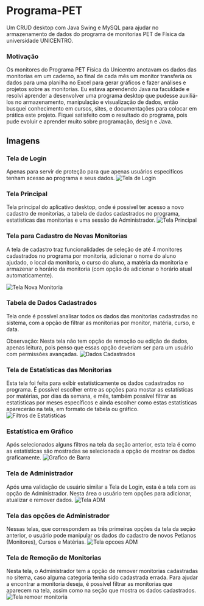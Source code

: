 # Programa-PET
Um CRUD desktop com Java Swing e MySQL para ajudar no armazenamento de dados do programa de monitorias PET de Física da universidade UNICENTRO.

### Motivação
Os monitores do Programa PET Física da Unicentro anotavam os dados das monitorias em um caderno, ao final de cada mês um monitor transferia os dados para uma planilha no Excel para gerar gráficos e fazer análises e projetos sobre as monitorias. Eu estava aprendendo Java na faculdade e resolvi aprender a desenvolver uma programa desktop que pudesse auxiliá-los no armazenamento, manipulação e visualização de dados, então busquei conhecimento em cursos, sites, e documentações para colocar em prática este projeto. Fiquei satisfeito com o resultado do programa, pois pude evoluir e aprender muito sobre programação, design e Java.

## Imagens

### Tela de Login
Apenas para servir de proteção para que apenas usuários especifícos tenham acesso ao programa e seus dados.
![Tela de Login](https://github.com/Lukazovic/Programa-PET/blob/master/Imagens%20programa%20PET/Tela%20Login.png)

### Tela Principal
Tela principal do aplicativo desktop, onde é possível ter acesso a novo cadastro de monitorias, a tabela de dados cadastrados no programa, estatísticas das monitorias e uma sessão de Administrador.
![Tela Principal](https://github.com/Lukazovic/Programa-PET/blob/master/Imagens%20programa%20PET/Tela%20principal.png)

### Tela para Cadastro de Novas Monitorias
A tela de cadastro traz funcionalidades de seleção de até 4 monitores cadastrados no programa por monitoria, adicionar o nome do aluno ajudado, o local da monitoria, o curso do aluno, a matéria da monitoria e armazenar o horário da monitoria (com opção de adicionar o horário atual automaticamente).

![Tela Nova Monitoria](https://github.com/Lukazovic/Programa-PET/blob/master/Imagens%20programa%20PET/Tela%20nova%20monitoria.png)

### Tabela de Dados Cadastrados
Tela onde é possível analisar todos os dados das monitorias cadastradas no sistema, com a opção de filtrar as monitorias por monitor, matéria, curso, e data.

Observação: Nesta tela não tem opção de remoção ou edição de dados, apenas leitura, pois penso que essas opção deveriam ser para um usuário com permissões avançadas.
![Dados Cadastrados](https://github.com/Lukazovic/Programa-PET/blob/master/Imagens%20programa%20PET/Tela%20de%20Dados%20Cadastrados.png)

### Tela de Estatísticas das Monitorias
Esta tela foi feita para exibir estatísticamente os dados cadastrados no programa. É possível escolher entre as opções para mostar as estatísticas por matérias, por dias da semana, e mês, também possível filtrar as estatísticas por meses específicos e ainda escolher como estas estatísticas aparecerão na tela, em formato de tabela ou gráfico.
![Filtros de Estatísticas](https://github.com/Lukazovic/Programa-PET/blob/master/Imagens%20programa%20PET/Tela%20para%20Busca%20Estatisticas.png)

### Estatística em Gráfico
Após selecionados alguns filtros na tela da seção anterior, esta tela é como as estatísticas são mostradas se selecionada a opção de mostrar os dados graficamente.
![Grafico de Barra](https://github.com/Lukazovic/Programa-PET/blob/master/Imagens%20programa%20PET/Estat%C3%ADsticas%20com%20gr%C3%A1fico.png)

### Tela de Administrador
Após uma validação de usuário similar a Tela de Login, esta é a tela com as opção de Administrador. Nesta área o usuário tem opções para adicionar, atualizar e remover dados.
![Tela ADM](https://github.com/Lukazovic/Programa-PET/blob/master/Imagens%20programa%20PET/Tela%20Adm.png)

### Tela das opções de Administrador
Nessas telas, que correspondem as três primeiras opções da tela da seção anterior, o usuário pode manipular os dados do cadastro de novos Petianos (Monitores), Cursos e Matérias.
![Tela opcoes ADM](https://github.com/Lukazovic/Programa-PET/blob/master/Imagens%20programa%20PET/Telas%20para%20cadastros.png)

### Tela de Remoção de Monitorias
Nesta tela, o Administrador tem a opção de remover monitorias cadastradas no sitema, caso alguma categoria tenha sido cadastrada errada. Para ajudar a encontrar a monitoria deseja, é possível filtrar as monitorias que aparecem na tela, assim como na seção que mostra os dados cadastrados.
![Tela remoer monitoria](https://github.com/Lukazovic/Programa-PET/blob/master/Imagens%20programa%20PET/Tela%20para%20remover%20monitorias.png)
